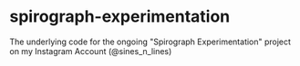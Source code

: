 # spirograph-experimentation
The underlying code for the ongoing "Spirograph Experimentation" project on my Instagram Account (@sines_n_lines)
